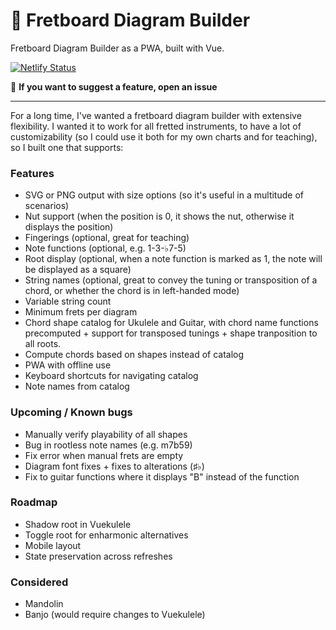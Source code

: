 # 🎼 Fretboard Diagram Builder

Fretboard Diagram Builder as a PWA, built with Vue.

[![Netlify Status](https://api.netlify.com/api/v1/badges/8e5b0285-62a9-43b4-ba38-3797434f6f7e/deploy-status)](https://app.netlify.com/sites/fretboarddiagrambuilder/deploys)

🖖 **If you want to suggest a feature, open an issue**

---

For a long time, I've wanted a fretboard diagram builder with extensive flexibility. I wanted it to work for all fretted instruments, to have a lot of customizability (so I could use it both for my own charts and for teaching), so I built one that supports:

### Features

* SVG or PNG output with size options (so it's useful in a multitude of scenarios)
* Nut support (when the position is 0, it shows the nut, otherwise it displays the position)
* Fingerings (optional, great for teaching)
* Note functions (optional, e.g. 1-3-♭7-5)
* Root display (optional, when a note function is marked as 1, the note will be displayed as a square)
* String names (optional, great to convey the tuning or transposition of a chord, or whether the chord is in left-handed mode)
* Variable string count
* Minimum frets per diagram
* Chord shape catalog for Ukulele and Guitar, with chord name functions precomputed + support for transposed tunings + shape tranposition to all roots.
* Compute chords based on shapes instead of catalog
* PWA with offline use
* Keyboard shortcuts for navigating catalog
* Note names from catalog

### Upcoming / Known bugs

* Manually verify playability of all shapes
* Bug in rootless note names (e.g. m7b59)
* Fix error when manual frets are empty
* Diagram font fixes + fixes to alterations (♯♭)
* Fix to guitar functions where it displays "B" instead of the function

### Roadmap

* Shadow root in Vuekulele
* Toggle root for enharmonic alternatives
* Mobile layout
* State preservation across refreshes

### Considered

* Mandolin
* Banjo (would require changes to Vuekulele)
